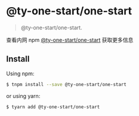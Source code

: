 # @ty-one-start/one-start

> @ty-one-start/one-start.

查看内网 npm [@ty-one-start/one-start](http://npm.tongyu.tech/-/web/detail/one-start) 获取更多信息

## Install

Using npm:

```bash
$ tnpm install --save @ty-one-start/one-start
```

or using yarn:

```bash
$ tyarn add @ty-one-start/one-start
```
